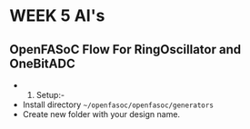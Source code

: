 # WEEK 5 AI's

## OpenFASoC Flow For RingOscillator and OneBitADC

- 1. Setup:- 
- Install directory ```~/openfasoc/openfasoc/generators```
- Create new folder with your design name.


